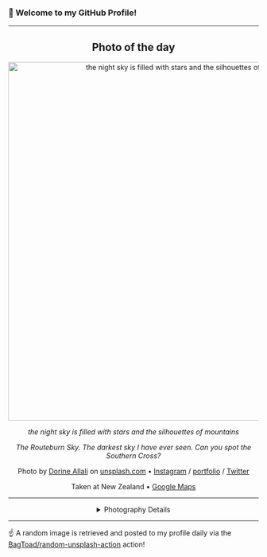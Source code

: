 ### 👋 Welcome to my GitHub Profile!

----
<div align="center">

## Photo of the day
  
  <a href="https://unsplash.com/photos/the-night-sky-is-filled-with-stars-and-the-silhouettes-of-mountains-BDICG5q7VAc"><img width="720" src="https://images.unsplash.com/photo-1515075978617-32d63eb43bd7?crop=entropy&cs=tinysrgb&fit=max&fm=jpg&ixid=M3w1OTQ0OTd8MHwxfHJhbmRvbXx8fHx8fHx8fDE3NTE1MjMwODR8&ixlib=rb-4.1.0&q=80&w=1080" alt="the night sky is filled with stars and the silhouettes of mountains"></a>
  
  <em>the night sky is filled with stars and the silhouettes of mountains</em>
  
  <em>The Routeburn Sky. The darkest sky I have ever seen. Can you spot the Southern Cross?</em>

  Photo by [Dorine Allali](https://doallphotography.ca) on [unsplash.com](https://unsplash.com/) • [Instagram](https://instagram.com/dorineallali.photography) / [portfolio](https://doallphotography.ca) / [Twitter](https://twitter.com/welcomeho_me)
  
  Taken at New Zealand • [Google Maps](https://www.google.com/maps/search/?api=1&query=-40.900557,174.885971)
  
  ---
  
<details>
<summary>Photography Details</summary>
  
| Parameter     | Value |
| ------------- | ----- |
| Camera Model  | Canon EOS 6D |
| Exposure Time | 40 |
| Aperture      | 2.8 |
| Focal Length  | 16.0 |
| ISO           | 1000 |
| Location      | New Zealand (New Zealand) |
| Coordinates   | Latitude -40.900557, Longitude 174.885971 |

</details>

</div>

----

☝️ A random image is retrieved and posted to my profile daily via the [BagToad/random-unsplash-action](https://github.com/BagToad/random-unsplash-action) action!
